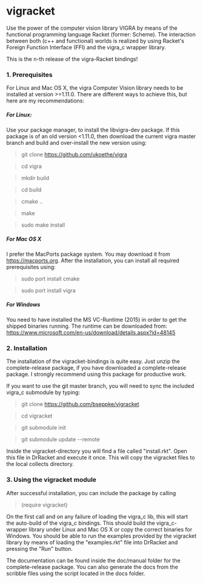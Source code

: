 # vigracket

Use the power of the computer vision library VIGRA by means of the functional programming language Racket (former: Scheme). The interaction between both (c++ and functional) worlds is realized by using Racket's Foreign Function Interface (FFI) and the vigra_c wrapper library.

This is the n-th release of the vigra-Racket bindings!


### 1. Prerequisites
For Linux and Mac OS X, the vigra Computer Vision library needs to be installed at version >=1.11.0. There are different ways to achieve this, but here are my recommendations:

##### For Linux:
Use your package manager, to install the libvigra-dev package. If this package is of an old version <1.11.0, then download the current vigra master branch and build and over-install the new version using:

> git clone https://github.com/ukoethe/vigra 

> cd vigra 

> mkdir build

> cd build

> cmake ..

> make

> sudo make install

##### For Mac OS X
I prefer the MacPorts package system. You may download it from https://macports.org. 
After the installation, you can install all required prerequisites using:

> sudo port install cmake

> sudo port install vigra

##### For Windows
You need to have installed the MS VC-Runtime (2015) in order to get the shipped binaries running. 
The runtime can be downloaded from: https://www.microsoft.com/en-us/download/details.aspx?id=48145
 
### 2. Installation
The installation of the vigracket-bindings is quite easy. Just unzip the complete-release package, if you have downloaded a complete-release package. I strongly recommend using this package for productive work.

If you want to use the git master branch, you will need to sync the included vigra_c submodule by typing:

> git clone https://github.com/bseppke/vigracket

> cd vigracket

> git submodule init

> git submodule update --remote

Inside the vigracket-directory you will find a file called "install.rkt". Open this file in DrRacket and execute it once. This will copy the vigracket files to the local collects directory.

### 3. Using the vigracket module
After successful installation, you can include the package by calling

> (require vigracket)

On the first call and on any failure of loading the vigra_c lib, this will start the auto-build of the vigra_c bindings. This should build the vigra_c-wrapper library under Linux and Mac OS X or copy the correct binaries for Windows.
You should be able to run the examples provided by the vigracket library by means of loading the "examples.rkt" file into DrRacket and pressing the "Run" button.

The documentation can be found inside the doc/manual folder for the complete-release package. You can also generate the docs from the scribble files using the script located in the docs folder.
